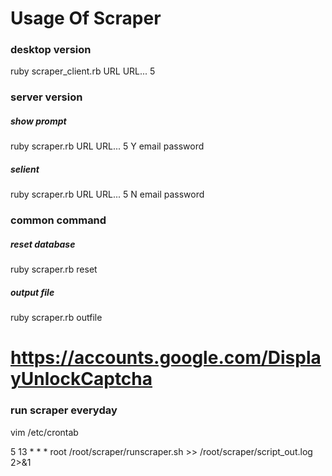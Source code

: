 # Usage Of Scraper

### desktop version
ruby scraper_client.rb URL URL... 5

### server version

##### show prompt
ruby scraper.rb URL URL... 5 Y email password 

##### selient
ruby scraper.rb URL URL... 5 N email password 

### common command

##### reset database
ruby scraper.rb reset

##### output file
ruby scraper.rb outfile

https://accounts.google.com/DisplayUnlockCaptcha
=======

### run scraper everyday
vim /etc/crontab

5 13 * * * root /root/scraper/runscraper.sh >> /root/scraper/script_out.log 2>&1
